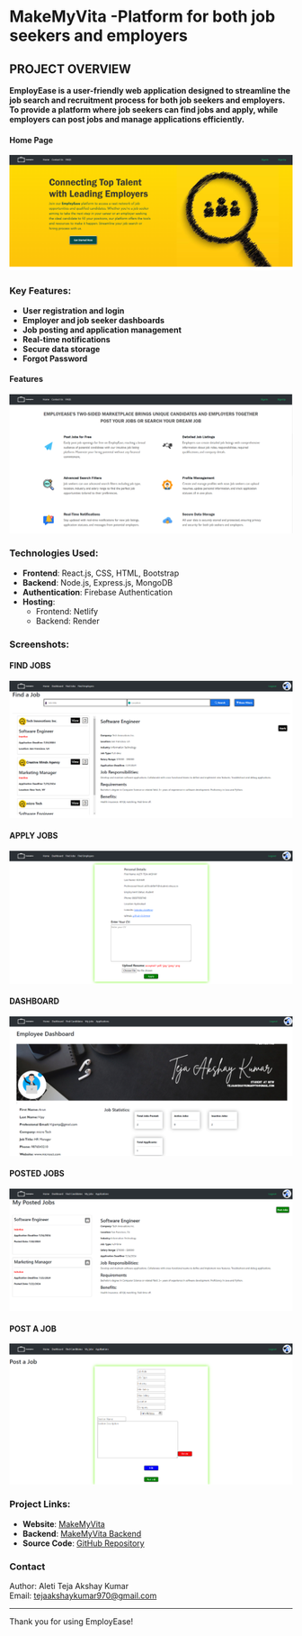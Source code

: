 # MakeMyVita -Platform for both job seekers and employers

## PROJECT OVERVIEW
**EmployEase is a user-friendly web application designed to streamline the job search and recruitment process for both job seekers and employers.**
**To provide a platform where job seekers can find jobs and apply, while employers can post jobs and manage applications efficiently.**
#### Home Page
![Home Page](Frontend/src/images/Screenshot%20(805).png)

### Key Features:
- **User registration and login**
- **Employer and job seeker dashboards**
- **Job posting and application management**
- **Real-time notifications**
- **Secure data storage**
- **Forgot Password**
#### Features
![Home Page](Frontend/src/images/Screenshot%20(806).png)

### Technologies Used:
- **Frontend**: React.js, CSS, HTML, Bootstrap
- **Backend**: Node.js, Express.js, MongoDB
- **Authentication**: Firebase Authentication
- **Hosting**: 
  - Frontend: Netlify
  - Backend: Render

 ### Screenshots:
#### FIND JOBS
![findjobs Page](Frontend/src/images/Screenshot%20(810).png)
#### APPLY JOBS
![applyjobs Page](Frontend/src/images/Screenshot%20(811).png)
#### DASHBOARD
![dashboard Page](Frontend/src/images/Screenshot%20(817).png)
#### POSTED JOBS
![postedjobs Page](Frontend/src/images/Screenshot%20(819).png)
#### POST A JOB
![postajob Page](Frontend/src/images/Screenshot%20(820).png)


### Project Links:
- **Website**: [MakeMyVita](https://employease.netlify.app)
- **Backend**: [MakeMyVita Backend](https://makemyvita.onrender.com)
- **Source Code**: [GitHub Repository](https://github.com/Tejaakshaykumar/EmployEase)

### Contact
Author: Aleti Teja Akshay Kumar  
Email: [tejaakshaykumar970@gmail.com](mailto:tejaakshaykumar970@gmail.com)

---

Thank you for using EmployEase!